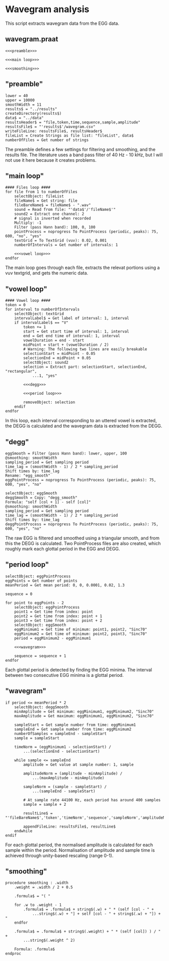 # Wavegram analysis

This script extracts wavegram data from the EGG data.

## wavegram.praat
```praat
<<<preamble>>>

<<<main loop>>>

<<<smoothing>>>
```

## "preamble"
```praat
lower = 40
upper = 10000
smoothWidth = 11
results$ = "../results"
createDirectory(results$)
data$ = "../data"
resultsHeader$ = "file,token,time,sequence,sample,amplitude"
resultsFile$ = "'results$'/wavegram.csv"
writeFileLine: resultsFile$, resultsHeader$
fileList = Create Strings as file list: "fileList", data$
numberOfFiles = Get number of strings
```

The preamble defines a few settings for filtering and smoothing, and the results file.
The literature uses a band pass filter of 40 Hz - 10 kHz, but I will not use it here because it creates problems.

## "main loop"
```praat
#### Files loop ####
for file from 1 to numberOfFiles
    selectObject: fileList
    fileName$ = Get string: file
    fileBareName$ = fileName$ - ".wav"
    sound = Read from file: "'data$'/'fileName$'"
    sound2 = Extract one channel: 2
    # signal is inverted when recorded
    Multiply: -1
    Filter (pass Hann band): 100, 0, 100
    pointProcess = noprogress To PointProcess (periodic, peaks): 75, 600, "no", "yes"
    textGrid = To TextGrid (vuv): 0.02, 0.001
    numberOfIntervals = Get number of intervals: 1

    <<<vowel loop>>>
endfor
```

The main loop goes through each file, extracts the relevat portions using a vuv textgrid, and gets the numeric data.

## "vowel loop"
```praat
#### Vowel loop ####
token = 0
for interval to numberOfIntervals
    selectObject: textGrid
    intervalLabel$ = Get label of interval: 1, interval
    if intervalLabel$ == "V"
        token += 1
        start = Get start time of interval: 1, interval
        end = Get end time of interval: 1, interval
        vowelDuration = end - start
        midPoint = start + (vowelDuration / 2)
        # Warning: The following two lines are easily breakable
        selectionStart = midPoint - 0.05
        selectionEnd = midPoint + 0.05
        selectObject: sound2
        selection = Extract part: selectionStart, selectionEnd, "rectangular",
            ...1, "yes"

        <<<degg>>>

        <<<period loop>>>

        removeObject: selection
    endif
endfor
```

In this loop, each interval corresponding to an uttered vowel is extracted, the DEGG is calculated and the wavegram data is extracted from the DEGG.

## "degg"
```praat
eggSmooth = Filter (pass Hann band): lower, upper, 100
@smoothing: smoothWidth
sampling_period = Get sampling period
time_lag = (smoothWidth - 1) / 2 * sampling_period
Shift times by: time_lag
Rename: "egg_smooth"
eggPointProcess = noprogress To PointProcess (periodic, peaks): 75, 600, "yes", "no"

selectObject: eggSmooth
deggSmooth = Copy: "degg_smooth"
Formula: "self [col + 1] - self [col]"
@smoothing: smoothWidth
sampling_period = Get sampling period
time_lag = (smoothWidth - 1) / 2 * sampling_period
Shift times by: time_lag
deggPointProcess = noprogress To PointProcess (periodic, peaks): 75, 600, "yes", "no"
```

The raw EGG is filtered and smoothed using a triangular smooth, and from this the DEGG is calculated. Two PointProcess files are also created, which roughly mark each glottal period in the EGG and DEGG.

## "period loop"
```praat
selectObject: eggPointProcess
eggPoints = Get number of points
meanPeriod = Get mean period: 0, 0, 0.0001, 0.02, 1.3

sequence = 0

for point to eggPoints - 2
    selectObject: eggPointProcess
    point1 = Get time from index: point
    point2 = Get time from index: point + 1
    point3 = Get time from index: point + 2
    selectObject: eggSmooth
    eggMinimum1 = Get time of minimum: point1, point2, "Sinc70"
    eggMinimum2 = Get time of minimum: point2, point3, "Sinc70"
    period = eggMinimum2 - eggMinimum1

    <<<wavegram>>>

    sequence = sequence + 1
endfor
```

Each glottal period is detected by finding the EGG minima. The interval between two consecutive EGG minima is a glottal period.

## "wavegram"
```praat
if period <= meanPeriod * 2
    selectObject: deggSmooth
    minAmplitude = Get minimum: eggMinimum1, eggMinimum2, "Sinc70"
    maxAmplitude = Get maximum: eggMinimum1, eggMinimum2, "Sinc70"

    sampleStart = Get sample number from time: eggMinimum1
    sampleEnd = Get sample number from time: eggMinimum2
    numberOfSamples = sampleEnd - sampleStart
    sample = sampleStart

    timeNorm = (eggMinimum1 - selectionStart) /
        ...(selectionEnd - selectionStart)

    while sample <= sampleEnd
        amplitude = Get value at sample number: 1, sample

        amplitudeNorm = (amplitude - minAmplitude) /
            ...(maxAmplitude - minAmplitude)

        sampleNorm = (sample - sampleStart) /
            ...(sampleEnd - sampleStart)

        # At sample rate 44100 Hz, each period has around 400 samples
        sample = sample + 2

        resultLine$ = "'fileBareName$','token','timeNorm','sequence','sampleNorm','amplitudeNorm'"

        appendFileLine: resultsFile$, resultLine$
    endwhile
endif
```

For each glottal period, the normalised amplitude is calculated for each sample within the period. Normalisation of amplitude and sample time is achieved through unity-based rescaling (range 0-1).

## "smoothing"
```praat
procedure smoothing : .width
    .weight = .width / 2 + 0.5

    .formula$ = "( "

    for .w to .weight - 1
        .formula$ = .formula$ + string$(.w) + " * (self [col - " +
            ...string$(.w) + "] + self [col - " + string$(.w) + "]) + "
    endfor

    .formula$ = .formula$ + string$(.weight) + " * (self [col]) ) / " +
        ...string$(.weight ^ 2)

    Formula: .formula$
endproc
```
